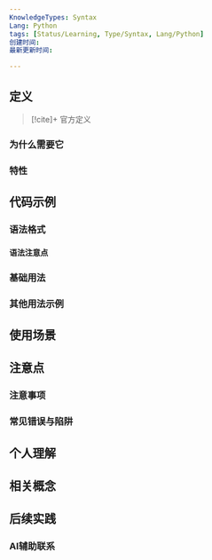 ```yaml
---
KnowledgeTypes: Syntax
Lang: Python
tags: [Status/Learning, Type/Syntax, Lang/Python]
创建时间: 
最新更新时间: 

---
```


## 定义

>[!cite]+  官方定义
>


### 为什么需要它



### 特性








## 代码示例

### 语法格式



#### 语法注意点



### 基础用法


### 其他用法示例



## 使用场景






## 注意点

### 注意事项



### 常见错误与陷阱






## 个人理解




## 相关概念



## 后续实践

###  AI辅助联系